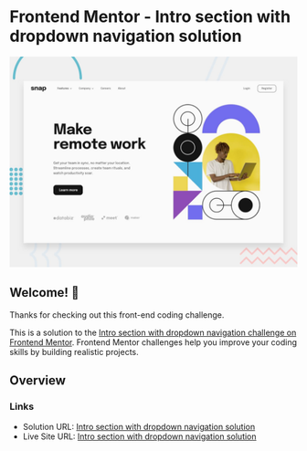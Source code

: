 # Frontend Mentor - Intro section with dropdown navigation solution

![Design preview for the Intro section with dropdown navigation coding challenge](./design/desktop-preview.jpg)

## Welcome! 👋

Thanks for checking out this front-end coding challenge.

This is a solution to the [Intro section with dropdown navigation challenge on Frontend Mentor](https://www.frontendmentor.io/challenges/intro-section-with-dropdown-navigation-ryaPetHE5). Frontend Mentor challenges help you improve your coding skills by building realistic projects.

## Overview

### Links

- Solution URL: [Intro section with dropdown navigation solution](https://www.frontendmentor.io/solutions/sunnyside-agency-landing-page-dtH7bbdTb)
- Live Site URL: [Intro section with dropdown navigation solution](https://inspiring-stardust-4caa87.netlify.app/)
